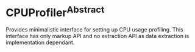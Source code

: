 # CPUProfiler<sup>Abstract</sup>

Provides minimalistic interface for setting up CPU usage profiling. This interface has only markup API and no extraction
API as data extraction is implementation dependant.
